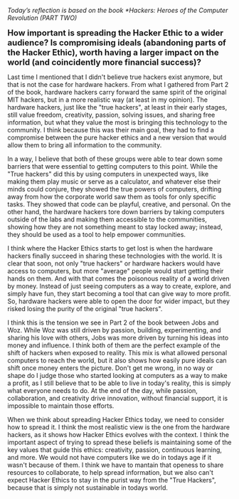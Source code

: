 <em style="font-size:1 em;">  <!-- em = italics -->
Today’s reflection is based on the book *Hackers: Heroes of the Computer Revolution (PART TWO)
</em>

<strong style="font-size:1.3em;"> <!-- strong = bold -->
How important is spreading the Hacker Ethic to a wider audience? Is compromising ideals (abandoning parts of the Hacker Ethic), worth having a larger impact on the world (and coincidently more financial success)?
</strong>

Last time I mentioned that I didn't believe true hackers exist anymore, but that is not the case for hardware hackers. From what I gathered from Part 2 of the book, hardware hackers carry forward the same spirit of the original MIT hackers, but in a more realistic way (at least in my opinion). The hardware hackers, just like the "true hackers", at least in their early stages, still value freedom, creativity, passion, solving issues, and sharing free information, but what they value the most is bringing this technology to the community. I think because this was their main goal, they had to find a compromise between the pure hacker ethics and a new version that would allow them to bring all information to the community. 

In a way, I believe that both of these groups were able to tear down some barriers that were essential to getting computers to this point. While the "True hackers" did this by using computers in unexpected ways, like making them play music or serve as a calculator, and whatever else their minds could conjure, they showed the true powers of computers, drifting away from how the corporate world saw them as tools for only specific tasks. They showed that code can be playful, creative, and personal. On the other hand, the hardware hackers tore down barriers by taking computers outside of the labs and making them accessible to the communities, showing how they are not something meant to stay locked away; instead, they should be used as a tool to help empower communities. 

I think where the Hacker Ethics starts to get lost is when the hardware hackers finally succeed in sharing these technologies with the world. It is clear that soon, not only "true hackers" or hardware hackers would have access to computers, but more "average" people would start getting their hands on them. And with that comes the poisonous reality of a world driven by money. Instead of just seeing computers as a way to create, explore, and simply have fun, they start becoming a tool that can give way to more profit. So, hardware hackers were able to open the door for wider impact, but they risked losing the purity of the original "true hackers". 

I think this is the tension we see in Part 2 of the book between Jobs and  Woz. While Woz was still driven by passion, building, experimenting, and sharing his love with others, Jobs was more driven by turning his ideas into money and influence. I think both of them are the perfect example of the shift of hackers when exposed to reality. This mix is what allowed personal computers to reach the world, but it also shows how easily pure ideals can shift once money enters the picture. Don't get me wrong, in no way or shape do I judge those who started looking at computers as a way to make a profit, as I still believe that to be able to live in today's reality, this is simply what everyone needs to do. At the end of the day, while passion, collaboration, and creativity drive innovation, without financial support, it is impossible to maintain those efforts.  

When we think about spreading Hacker Ethics today, we need to consider how to spread it. I think the most realistic view is the one from the hardware hackers, as it shows how Hacker Ethics evolves with the context. I think the important aspect of trying to spread these beliefs is maintaining some of the key values that guide this ethics: creativity, passion, continuous learning, and more. We would not have computers like we do in todays age if it wasn't because of them. I think we have to mantain that openess to share resources to collaborate, to help spread information, but we also can't expect Hacker Ethics to stay in the purist way from the "True Hackers", because that is simply not sustainable in todays world. 